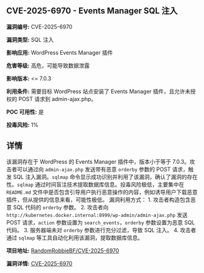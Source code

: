 ## CVE-2025-6970 - Events Manager SQL 注入

**漏洞编号:** CVE-2025-6970

**漏洞类型:** SQL 注入

**影响应用:** WordPress Events Manager 插件

**危害等级:** 高危，可能导致数据泄露

**影响版本:** <= 7.0.3

**利用条件:** 需要目标 WordPress 站点安装了 Events Manager 插件，且允许未授权的 POST 请求到 admin-ajax.php。

**POC 可用性:** 是

**投毒风险:** 1%

## 详情

该漏洞存在于 WordPress 的 Events Manager 插件中，版本小于等于 7.0.3。攻击者可以通过向 `admin-ajax.php` 发送带有恶意 `orderby` 参数的 POST 请求，触发 SQL 注入漏洞。`sqlmap` 命令显示成功识别并利用了该漏洞，确认了漏洞的存在性。`sqlmap` 通过时间盲注技术提取数据库信息。投毒风险极低，主要集中在 `README.md` 文件中是否包含引导用户执行恶意操作的内容，例如诱导用户下载恶意插件，但从提供的信息来看，可能性极低。 漏洞利用方式： 1.  攻击者构造包含恶意 SQL 代码的 `orderby` 参数。 2.  攻击者向 `http://kubernetes.docker.internal:8999/wp-admin/admin-ajax.php` 发送 POST 请求，`action` 参数设置为 `search_events`，`orderby` 参数设置为恶意 SQL 代码。 3.  服务器端未对 `orderby` 参数进行充分过滤，导致 SQL 注入。 4.  攻击者通过 `sqlmap` 等工具自动化利用该漏洞，提取数据库信息。

**项目地址:** [RandomRobbieBF/CVE-2025-6970](https://github.com/RandomRobbieBF/CVE-2025-6970)

**漏洞详情:** [CVE-2025-6970](https://nvd.nist.gov/vuln/detail/CVE-2025-6970)